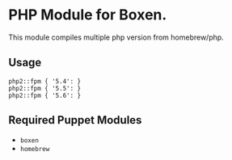 # PHP Module for Boxen.

This module compiles multiple php version from homebrew/php.

## Usage

```puppet
php2::fpm { '5.4': }
php2::fpm { '5.5': }
php2::fpm { '5.6': }
```

## Required Puppet Modules

* `boxen`
* `homebrew`
